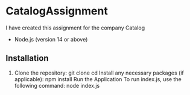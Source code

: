 # CatalogAssignment
I have created this assignment for the company Catalog
- Node.js (version 14 or above)
## Installation
1. Clone the repository:
   git clone <repository-url>
   cd <repository-name>
Install any necessary packages (if applicable):
npm install
Run the Application
To run index.js, use the following command:
node index.js
